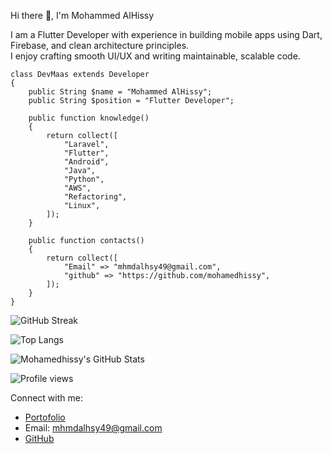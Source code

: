 Hi there 👋, I'm Mohammed AlHissy

I am a Flutter Developer with experience in building mobile apps using Dart, Firebase, and clean architecture principles.  
I enjoy crafting smooth UI/UX and writing maintainable, scalable code.


    class DevMaas extends Developer
    {
        public String $name = "Mohammed AlHissy";
        public String $position = "Flutter Developer";
    
        public function knowledge()
        {
            return collect([
                "Laravel",
                "Flutter",
                "Android",
                "Java",
                "Python",
                "AWS",
                "Refactoring",
                "Linux",
            ]);
        }

        public function contacts()
        {
            return collect([
                "Email" => "mhmdalhsy49@gmail.com",
                "github" => "https://github.com/mohamedhissy", 
            ]);
        }
    }



![GitHub Streak](https://github-readme-streak-stats.herokuapp.com/?user=mohamedhissy&theme=dark&hide_border=true)

![Top Langs](https://github-readme-stats.vercel.app/api/top-langs/?username=mohamedhissy&layout=compact&theme=dark&hide_border=true)

![Mohamedhissy's GitHub Stats](https://github-readme-stats.vercel.app/api?username=mohamedhissy&show_icons=true&theme=dark&hide_border=true)

![Profile views](https://komarev.com/ghpvc/?username=mohamedhissy&label=Profile%20views&color=0e75b6&style=flat)


   Connect with me:
-  [Portofolio](https://www.portofoliomohammedalhessy.netlify.app/)
-  Email: mhmdalhsy49@gmail.com
- [GitHub](https://github.com/mohamedhissy)


